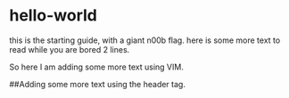 # hello-world
this is the starting guide, with a giant n00b flag.
here is some more text to read while you are bored
2 lines.


So here I am adding some more text using VIM.


##Adding some more text using the header tag.
